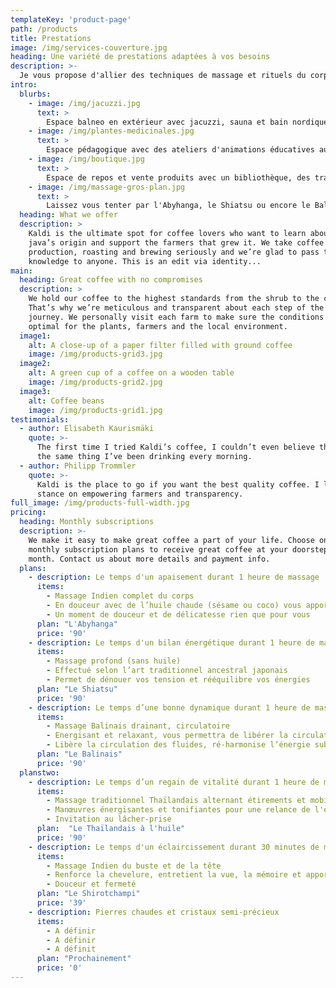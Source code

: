 ```yaml
---
templateKey: 'product-page'
path: /products
title: Prestations
image: /img/services-couverture.jpg
heading: Une variété de prestations adaptées à vos besoins
description: >-
  Je vous propose d'allier des techniques de massage et rituels du corps personnalisés avec les bienfaits de la phytothérapie (soins par les plantes) afin d'adapter et de cibler vos besoins, pour une efficacité optimale et durable de votre bien-être et une détente profonde et permanente.
intro:
  blurbs:
    - image: /img/jacuzzi.jpg
      text: >
        Espace balneo en extérieur avec jacuzzi, sauna et bain nordique, jardin de plantes aromatiques, de fleurs et d’arbustes. Bain de vapeur en intérieur.
    - image: /img/plantes-medicinales.jpg
      text: >
        Espace pédagogique avec des ateliers d'animations éducatives autour des plantes médicinales. Fabrication de remèdes simples à base de plantes pour améliorer sa santé. Propriétés préventives et curatives.
    - image: /img/boutique.jpg
      text: >
        Espace de repos et vente produits avec un bibliothèque, des transats et hamacs, une tisanerie, des produits bio divers (thé, tisanes, huiles et crèmes), des bijoux.
    - image: /img/massage-gros-plan.jpg
      text: >
        Laissez vous tenter par l'Abyhanga, le Shiatsu ou encore le Balinais. Un ensemble de massages particuliers vous est proposé. Les tarifs sont disponibles ci-dessous.
  heading: What we offer
  description: >
    Kaldi is the ultimate spot for coffee lovers who want to learn about their
    java’s origin and support the farmers that grew it. We take coffee
    production, roasting and brewing seriously and we’re glad to pass that
    knowledge to anyone. This is an edit via identity...
main:
  heading: Great coffee with no compromises
  description: >
    We hold our coffee to the highest standards from the shrub to the cup.
    That’s why we’re meticulous and transparent about each step of the coffee’s
    journey. We personally visit each farm to make sure the conditions are
    optimal for the plants, farmers and the local environment.
  image1:
    alt: A close-up of a paper filter filled with ground coffee
    image: /img/products-grid3.jpg
  image2:
    alt: A green cup of a coffee on a wooden table
    image: /img/products-grid2.jpg
  image3:
    alt: Coffee beans
    image: /img/products-grid1.jpg
testimonials:
  - author: Elisabeth Kaurismäki
    quote: >-
      The first time I tried Kaldi’s coffee, I couldn’t even believe that was
      the same thing I’ve been drinking every morning.
  - author: Philipp Trommler
    quote: >-
      Kaldi is the place to go if you want the best quality coffee. I love their
      stance on empowering farmers and transparency.
full_image: /img/products-full-width.jpg
pricing:
  heading: Monthly subscriptions
  description: >-
    We make it easy to make great coffee a part of your life. Choose one of our
    monthly subscription plans to receive great coffee at your doorstep each
    month. Contact us about more details and payment info.
  plans:
    - description: Le temps d'un apaisement durant 1 heure de massage
      items:
        - Massage Indien complet du corps
        - En douceur avec de l’huile chaude (sésame ou coco) vous apporte harmonie, détente et vitalité
        - Un moment de douceur et de délicatesse rien que pour vous
      plan: "L'Abyhanga"
      price: '90'
    - description: Le temps d'un bilan énergétique durant 1 heure de massage
      items:
        - Massage profond (sans huile)
        - Effectué selon l’art traditionnel ancestral japonais
        - Permet de dénouer vos tension et rééquilibre vos énergies
      plan: "Le Shiatsu"
      price: '90'
    - description: Le temps d’une bonne dynamique durant 1 heure de massage
      items:
        - Massage Balinais drainant, circulatoire
        - Energisant et relaxant, vous permettra de libérer la circulation des fluides
        - Libère la circulation des fluides, ré-harmonise l’énergie subtile qui est en vous
      plan: "Le Balinais"
      price: '90'
  planstwo:
    - description: Le temps d’un regain de vitalité durant 1 heure de massage
      items:
        - Massage traditionnel Thaïlandais alternant étirements et mobilisations rythmés et profonds
        - Manœuvres énergisantes et tonifiantes pour une relance de l'énergie et une détente profonde 
        - Invitation au lâcher-prise
      plan:  "Le Thaïlandais à l'huile"
      price: '90'
    - description: Le temps d'un éclaircissement durant 30 minutes de massage
      items:
        - Massage Indien du buste et de la tête
        - Renforce la chevelure, entretient la vue, la mémoire et apporte le calme
        - Douceur et fermeté
      plan: "Le Shirotchampi"
      price: '39'
    - description: Pierres chaudes et cristaux semi-précieux
      items:
        - A définir
        - A définir
        - A définit
      plan: "Prochainement"
      price: '0'    
---
```


